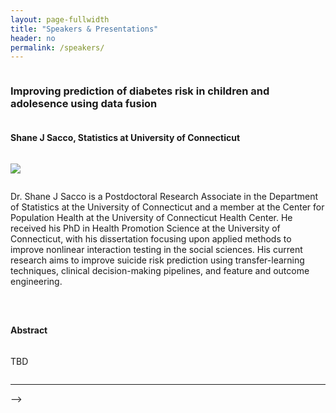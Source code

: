 ```yaml
---
layout: page-fullwidth
title: "Speakers & Presentations"
header: no
permalink: /speakers/
---
```


<div id="speaker1" style="display: flex; flex-direction: column;">

<h3>Improving prediction of diabetes risk in children and adolesence using data fusion</h3>

<h4>Shane J Sacco, Statistics at University of Connecticut</h4>

<p>
<img class="imgfloat" src="../docs/Sacco.jpg"/>

Dr. Shane J Sacco is a Postdoctoral Research Associate in the Department of Statistics at the University of Connecticut and a member at the Center for Population Health at the University of Connecticut Health Center. He received his PhD in Health Promotion Science at the University of Connecticut, with his dissertation focusing upon applied methods to improve nonlinear interaction testing in the social sciences. His current research aims to improve suicide risk prediction using transfer-learning techniques, clinical decision-making pipelines, and feature and outcome engineering.
</p>


<h4>Abstract</h4>

TBD

</div>

----

-->

